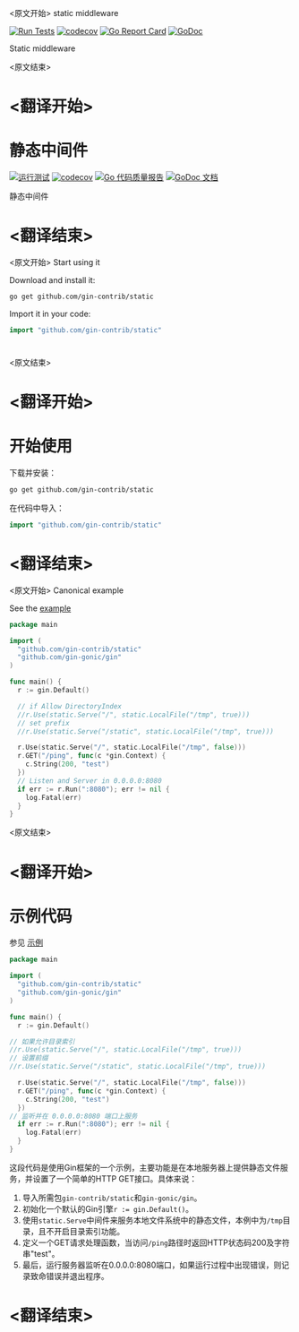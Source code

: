 
<原文开始>
static middleware

[![Run Tests](https://github.com/gin-contrib/static/actions/workflows/go.yml/badge.svg)](https://github.com/gin-contrib/static/actions/workflows/go.yml)
[![codecov](https://codecov.io/gh/gin-contrib/static/branch/master/graph/badge.svg)](https://codecov.io/gh/gin-contrib/static)
[![Go Report Card](https://goreportcard.com/badge/github.com/gin-contrib/static)](https://goreportcard.com/report/github.com/gin-contrib/static)
[![GoDoc](https://godoc.org/github.com/gin-contrib/static?status.svg)](https://godoc.org/github.com/gin-contrib/static)

Static middleware


<原文结束>

# <翻译开始>
# 静态中间件

[![运行测试](https://github.com/gin-contrib/static/actions/workflows/go.yml/badge.svg)](https://github.com/gin-contrib/static/actions/workflows/go.yml)
[![codecov](https://codecov.io/gh/gin-contrib/static/branch/master/graph/badge.svg)](https://codecov.io/gh/gin-contrib/static)
[![Go 代码质量报告](https://goreportcard.com/badge/github.com/gin-contrib/static)](https://goreportcard.com/report/github.com/gin-contrib/static)
[![GoDoc 文档](https://godoc.org/github.com/gin-contrib/static?status.svg)](https://godoc.org/github.com/gin-contrib/static)

静态中间件

# <翻译结束>


<原文开始>
Start using it

Download and install it:

```sh
go get github.com/gin-contrib/static
```

Import it in your code:

```go
import "github.com/gin-contrib/static"
```

#
<原文结束>

# <翻译开始>
# 开始使用

下载并安装：

```sh
go get github.com/gin-contrib/static
```

在代码中导入：

```go
import "github.com/gin-contrib/static"
```

#

# <翻译结束>


<原文开始>
Canonical example

See the [example](_example)

```go
package main

import (
  "github.com/gin-contrib/static"
  "github.com/gin-gonic/gin"
)

func main() {
  r := gin.Default()

  // if Allow DirectoryIndex
  //r.Use(static.Serve("/", static.LocalFile("/tmp", true)))
  // set prefix
  //r.Use(static.Serve("/static", static.LocalFile("/tmp", true)))

  r.Use(static.Serve("/", static.LocalFile("/tmp", false)))
  r.GET("/ping", func(c *gin.Context) {
    c.String(200, "test")
  })
  // Listen and Server in 0.0.0.0:8080
  if err := r.Run(":8080"); err != nil {
    log.Fatal(err)
  }
}
```

<原文结束>

# <翻译开始>
# 示例代码

参见 [示例](_example)

```go
package main

import (
  "github.com/gin-contrib/static"
  "github.com/gin-gonic/gin"
)

func main() {
  r := gin.Default()

// 如果允许目录索引
//r.Use(static.Serve("/", static.LocalFile("/tmp", true)))
// 设置前缀
//r.Use(static.Serve("/static", static.LocalFile("/tmp", true)))

  r.Use(static.Serve("/", static.LocalFile("/tmp", false)))
  r.GET("/ping", func(c *gin.Context) {
    c.String(200, "test")
  })
// 监听并在 0.0.0.0:8080 端口上服务
  if err := r.Run(":8080"); err != nil {
    log.Fatal(err)
  }
}
```

这段代码是使用Gin框架的一个示例，主要功能是在本地服务器上提供静态文件服务，并设置了一个简单的HTTP GET接口。具体来说：

1. 导入所需包`gin-contrib/static`和`gin-gonic/gin`。
2. 初始化一个默认的Gin引擎`r := gin.Default()`。
3. 使用`static.Serve`中间件来服务本地文件系统中的静态文件，本例中为`/tmp`目录，且不开启目录索引功能。
4. 定义一个GET请求处理函数，当访问`/ping`路径时返回HTTP状态码200及字符串"test"。
5. 最后，运行服务器监听在0.0.0.0:8080端口，如果运行过程中出现错误，则记录致命错误并退出程序。

# <翻译结束>

